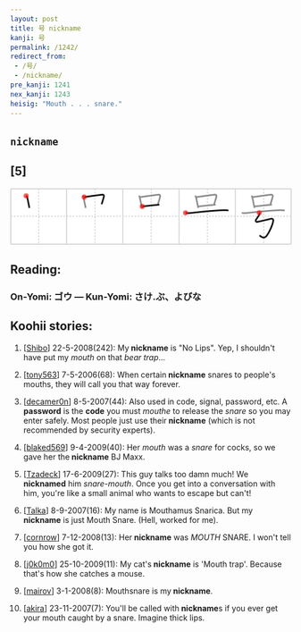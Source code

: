 ```yaml
---
layout: post
title: 号 nickname
kanji: 号
permalink: /1242/
redirect_from:
 - /号/
 - /nickname/
pre_kanji: 1241
nex_kanji: 1243
heisig: "Mouth . . . snare."
---
```


## `nickname`

## [5]

<div class="stroke"><img src="../images/E58FB7.png" /></div>

## Reading:

### On-Yomi: ゴウ &mdash; Kun-Yomi: さけ.ぶ、よびな

## Koohii stories:

1) [<a href="http://kanji.koohii.com/profile/Shibo">Shibo</a>] 22-5-2008(242): My<strong> nickname</strong> is &quot;No Lips&quot;. Yep, I shouldn&#039;t have put my <em>mouth</em> on that <em>bear trap</em>... 

2) [<a href="http://kanji.koohii.com/profile/tony563">tony563</a>] 7-5-2006(68): When certain<strong> nickname</strong> snares to people&#039;s mouths, they will call you that way forever. 

3) [<a href="http://kanji.koohii.com/profile/decamer0n">decamer0n</a>] 8-5-2007(44): Also used in code, signal, password, etc. A <strong>password</strong> is the <strong>code</strong> you must <em>mouthe</em> to release the <em>snare</em> so you may enter safely. Most people just use their<strong> nickname</strong> (which is not recommended by security experts). 

4) [<a href="http://kanji.koohii.com/profile/blaked569">blaked569</a>] 9-4-2009(40): Her <em>mouth</em> was a <em>snare</em> for cocks, so we gave her the<strong> nickname</strong> BJ Maxx. 

5) [<a href="http://kanji.koohii.com/profile/Tzadeck">Tzadeck</a>] 17-6-2009(27): This guy talks too damn much! We <strong>nicknamed</strong> him <em>snare-mouth</em>. Once you get into a conversation with him, you&#039;re like a small animal who wants to escape but can&#039;t! 

6) [<a href="http://kanji.koohii.com/profile/Talka">Talka</a>] 8-9-2007(16): My name is Mouthamus Snarica. But my<strong> nickname</strong> is just Mouth Snare. (Hell, worked for me). 

7) [<a href="http://kanji.koohii.com/profile/cornrow">cornrow</a>] 7-12-2008(13): Her<strong> nickname</strong> was <em>MOUTH</em> SNARE. I won&#039;t tell you how she got it. 

8) [<a href="http://kanji.koohii.com/profile/j0k0m0">j0k0m0</a>] 25-10-2009(11): My cat&#039;s<strong> nickname</strong> is &#039;Mouth trap&#039;. Because that&#039;s how she catches a mouse. 

9) [<a href="http://kanji.koohii.com/profile/mairov">mairov</a>] 3-1-2008(8): Mouthsnare is my<strong> nickname</strong>. 

10) [<a href="http://kanji.koohii.com/profile/akira">akira</a>] 23-11-2007(7): You&#039;ll be called with<strong> nickname</strong>s if you ever get your mouth caught by a snare. Imagine thick lips. 
